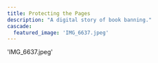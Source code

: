 ```yaml
---
title: Protecting the Pages
description: "A digital story of book banning."
cascade:
  featured_image: 'IMG_6637.jpeg'
---
```

'IMG_6637.jpeg'
